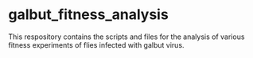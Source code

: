 # galbut_fitness_analysis
This respository contains the scripts and files for the analysis of various fitness experiments of flies infected with galbut virus.
